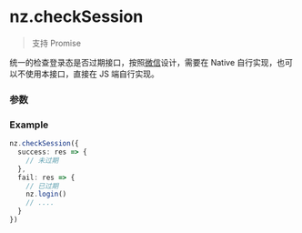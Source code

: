 # nz.checkSession

> <Icon type="success" /> 支持 Promise

统一的检查登录态是否过期接口，按照[微信](https://developers.weixin.qq.com/miniprogram/dev/api/open-api/login/wx.checkSession.html)设计，需要在 Native 自行实现，也可以不使用本接口，直接在 JS 端自行实现。

### 参数

<Props options />

### Example

```ts
nz.checkSession({
  success: res => {
    // 未过期
  },
  fail: res => {
    // 已过期
    nz.login()
    // ....
  }
})
```
